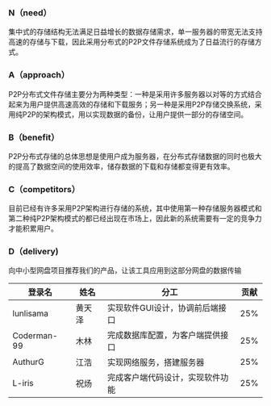 ### N（need）

集中式的存储结构无法满足日益增长的数据存储需求，单一服务器的带宽无法支持高速的存储与下载，因此采用分布式的P2P文件存储系统成为了日益流行的存储方式。

### A（approach）

P2P分布式文件存储主要分为两种类型：一种是采用许多服务器以对等的方式结合起来为用户提供高速高效的存储和下载服务；另一种是采用P2P存储交换系统，采用纯P2P的架构模式，用以实现数据的备份，让用户提供一部分的存储空间。

### B（benefit）

P2P分布式存储的总体思想是使用户成为服务器，在分布式存储数据的同时也极大的提高了数据空间的使用效率，储存数据的下载和存储都变得更有效率。

### C（competitors）

目前已经有许多采用P2P架构进行存储的系统，其中使用第一种存储服务器模式和第二种纯P2P架构模式的都已经出现在市场上，因此新的系统需要有一定的竞争力才能积累用户。

### D（delivery)

向中小型网盘项目推荐我们的产品，让该工具应用到这部分网盘的数据传输


| 登录名    | 姓名   | 分工                             | 贡献 |
| --------- | ------ | -------------------------------- | ---- |
| lunlisama | 黄天泽 | 实现软件GUI设计，协调前后端接口  | 25%  |
| Coderman-99 | 木林   | 完成数据库配置，为客户端提供接口 | 25%  |
| AuthurG   | 江浩   | 实现网络服务，搭建服务器         | 25%  |
| L-iris    | 祝炀   | 完成客户端代码设计，实现软件功能 | 25%  |
